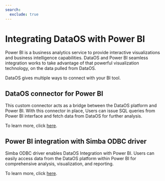 ```yaml
---
search:
  exclude: true
---
```


# Integrating DataOS with Power BI

Power BI is a business analytics service to provide interactive visualizations and business intelligence capabilities. DataOS and Power BI seamless integration works to take advantage of that powerful visualization technology, on the data pulled from DataOS.

DataOS gives multiple ways to connect with your BI tool.

## DataOS connector for Power BI
This custom connector acts as a bridge between the DataOS platform and Power BI. With this connector in place, Users can issue SQL queries from Power BI interface and fetch data from DataOS for further analysis.

To learn more, click [here](/resources/cluster/bi_tools/powerbi/dataos_connector_powerbi/).

## Power BI integration with Simba ODBC driver
Simba ODBC driver enables DataOS Integration with Power BI. Users can easily access data from the DataOS platform within Power BI for comprehensive analysis, visualization, and reporting.

To learn more, click [here](/resources/cluster/bi_tools/powerbi/using_odbc_driver/).

